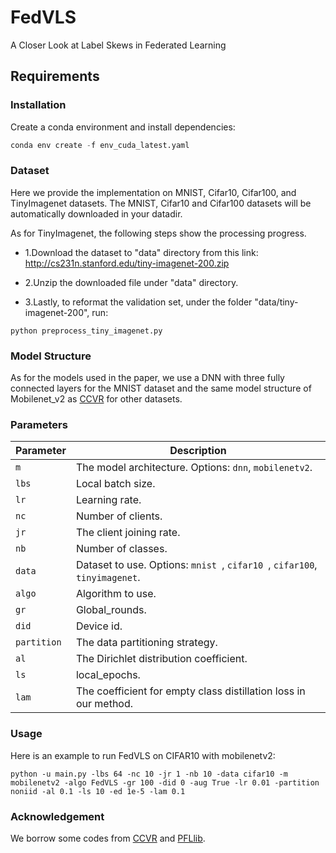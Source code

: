 # FedVLS

A Closer Look at Label Skews in Federated Learning

## Requirements
### Installation
Create a conda environment and install dependencies:
```python
conda env create -f env_cuda_latest.yaml

```
### Dataset
Here we provide the implementation on MNIST, Cifar10, Cifar100, and TinyImagenet datasets. The MNIST, Cifar10 and Cifar100 datasets will be automatically downloaded in your datadir. 

As for TinyImagenet, the following steps show the processing progress.

- 1.Download the dataset to "data" directory from this link: http://cs231n.stanford.edu/tiny-imagenet-200.zip

- 2.Unzip the downloaded file under "data" directory.

- 3.Lastly, to reformat the validation set, under the folder "data/tiny-imagenet-200", run:

```
python preprocess_tiny_imagenet.py
```

### Model Structure
As for the models used in the paper, we use a DNN with three fully connected layers for the MNIST dataset and the same model structure of Mobilenet_v2 as [CCVR](https://arxiv.org/pdf/2106.05001) for other datasets.

### Parameters
| Parameter        | Description                                                                                           |
|------------------|-------------------------------------------------------------------------------------------------------|
| `m`              | The model architecture. Options: `dnn`, `mobilenetv2`.                                                |
| `lbs`            | Local batch size.                                                                                     |
| `lr`             | Learning rate.                                                                                        |
| `nc`             | Number of clients.                                                                                    |
| `jr`             | The client joining rate.                                                                              |
| `nb`             | Number of classes.                                                                                    |
| `data`           | Dataset to use. Options: `mnist `, `cifar10 `, `cifar100`, `tinyimagenet`.                            |
| `algo`           | Algorithm to use.                                                                                     |
| `gr`             | Global_rounds.                                                                                        |
| `did`            | Device id.                                                                                            |
| `partition`      | The data partitioning strategy.                                                                       |
| `al`             | The Dirichlet distribution coefficient.                                                               |
| `ls`             | local_epochs.                                                                                         |
| `lam `           | The coefficient for empty class distillation loss in our method.                                      |

### Usage
Here is an example to run FedVLS on CIFAR10 with mobilenetv2:
```
python -u main.py -lbs 64 -nc 10 -jr 1 -nb 10 -data cifar10 -m mobilenetv2 -algo FedVLS -gr 100 -did 0 -aug True -lr 0.01 -partition noniid -al 0.1 -ls 10 -ed 1e-5 -lam 0.1
```

### Acknowledgement
We borrow some codes from [CCVR](https://arxiv.org/pdf/2106.05001) and [PFLlib](https://github.com/TsingZ0/PFLlib).






